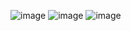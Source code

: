 ![image](https://user-images.githubusercontent.com/57319180/186746065-6e0da772-cc6f-4eb5-8436-e953e44a97f0.png)
![image](https://user-images.githubusercontent.com/57319180/186746083-04d16819-4130-4384-abc1-1ab6f0f2cebc.png)
![image](https://user-images.githubusercontent.com/57319180/186746125-1de7f380-a53d-4613-b8ae-9c8027544c36.png)
